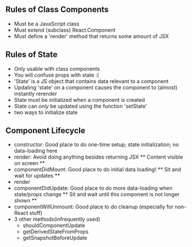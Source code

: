## Rules of Class Components

- Must be a JavaScript class
- Must extend (subclass) React.Component
- Must define a 'render' method that returns some amount of JSX

## Rules of State

- Only usable with class components
- You will confuse props with state :(
- 'State' is a JS object that contains data relevant to a component
- Updating 'state' on a component causes the component to (almost) instantly rerender
- State must be initialized when a component is created
- State can _only_ be updated using the function 'setState'
- two ways to initialize state

## Component Lifecycle

- constructor: Good place to do one-time setup; state initialization; no data-loading here
- render: Avoid doing anything besides returning JSX
  ** Content visible on screen **
- componentDidMount: Good place to do initial data loading!
  ** Sit and wait for updates **
- render
- componentDidUpdate: Good place to do more data-loading when state/props change
  ** Sit and wait until this component is not longer shown **
- componentWillUnmount: Good place to do cleanup (especially for non-React stuff)
- 3 other methods(infrequently used)
  - shouldComponentUpdate
  - getDerivedStateFromProps
  - getSnapshotBeforeUpdate
